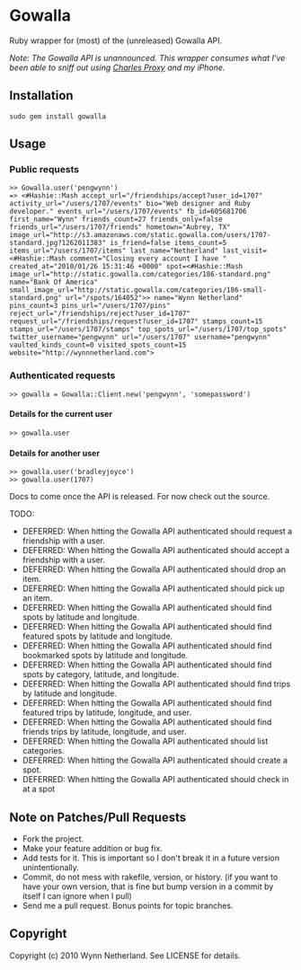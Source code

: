 # Gowalla

Ruby wrapper for (most) of the (unreleased) Gowalla API.

*Note: The Gowalla API is unannounced. This wrapper consumes what I've been able to sniff out using [Charles Proxy](http://www.charlesproxy.com/) and my iPhone.*

## Installation

    sudo gem install gowalla
    
## Usage

### Public requests

    >> Gowalla.user('pengwynn')
    => <#Hashie::Mash accept_url="/friendships/accept?user_id=1707" activity_url="/users/1707/events" bio="Web designer and Ruby developer." events_url="/users/1707/events" fb_id=605681706 first_name="Wynn" friends_count=27 friends_only=false friends_url="/users/1707/friends" hometown="Aubrey, TX" image_url="http://s3.amazonaws.com/static.gowalla.com/users/1707-standard.jpg?1262011383" is_friend=false items_count=5 items_url="/users/1707/items" last_name="Netherland" last_visit=<#Hashie::Mash comment="Closing every account I have " created_at="2010/01/26 15:31:46 +0000" spot=<#Hashie::Mash image_url="http://static.gowalla.com/categories/186-standard.png" name="Bank Of America" small_image_url="http://static.gowalla.com/categories/186-small-standard.png" url="/spots/164052">> name="Wynn Netherland" pins_count=3 pins_url="/users/1707/pins" reject_url="/friendships/reject?user_id=1707" request_url="/friendships/request?user_id=1707" stamps_count=15 stamps_url="/users/1707/stamps" top_spots_url="/users/1707/top_spots" twitter_username="pengwynn" url="/users/1707" username="pengwynn" vaulted_kinds_count=0 visited_spots_count=15 website="http://wynnnetherland.com">
    
### Authenticated requests

    >> gowalla = Gowalla::Client.new('pengwynn', 'somepassword')

#### Details for the current user

    >> gowalla.user
    
#### Details for another user

    >> gowalla.user('bradleyjoyce')
    >> gowalla.user(1707)
    
Docs to come once the API is released. For now check out the source.

TODO:

* DEFERRED: When hitting the Gowalla API authenticated should request a friendship with a user.
* DEFERRED: When hitting the Gowalla API authenticated should accept a friendship with a user.
* DEFERRED: When hitting the Gowalla API authenticated should drop an item.
* DEFERRED: When hitting the Gowalla API authenticated should pick up an item.
* DEFERRED: When hitting the Gowalla API authenticated should find spots by latitude and longitude.
* DEFERRED: When hitting the Gowalla API authenticated should find featured spots by latitude and longitude.
* DEFERRED: When hitting the Gowalla API authenticated should find bookmarked spots by latitude and longitude.
* DEFERRED: When hitting the Gowalla API authenticated should find spots by category, latitude, and longitude.
* DEFERRED: When hitting the Gowalla API authenticated should find trips by latitude and longitude.
* DEFERRED: When hitting the Gowalla API authenticated should find featured trips by latitude, longitude, and user.
* DEFERRED: When hitting the Gowalla API authenticated should find friends trips by latitude, longitude, and user.
* DEFERRED: When hitting the Gowalla API authenticated should list categories.
* DEFERRED: When hitting the Gowalla API authenticated should create a spot.
* DEFERRED: When hitting the Gowalla API authenticated should check in at a spot

## Note on Patches/Pull Requests
 
* Fork the project.
* Make your feature addition or bug fix.
* Add tests for it. This is important so I don't break it in a
  future version unintentionally.
* Commit, do not mess with rakefile, version, or history.
  (if you want to have your own version, that is fine but
   bump version in a commit by itself I can ignore when I pull)
* Send me a pull request. Bonus points for topic branches.

## Copyright

Copyright (c) 2010 Wynn Netherland. See LICENSE for details.
